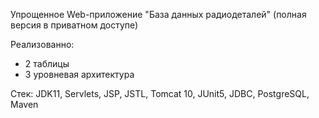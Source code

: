 Упрощенное Web-приложение "База данных радиодеталей" (полная версия в приватном доступе)

Реализованно:
- 2 таблицы
- 3 уровневая архитектура

Стек: JDK11, Servlets, JSP, JSTL, Tomcat 10, JUnit5, JDBC, PostgreSQL, Maven
